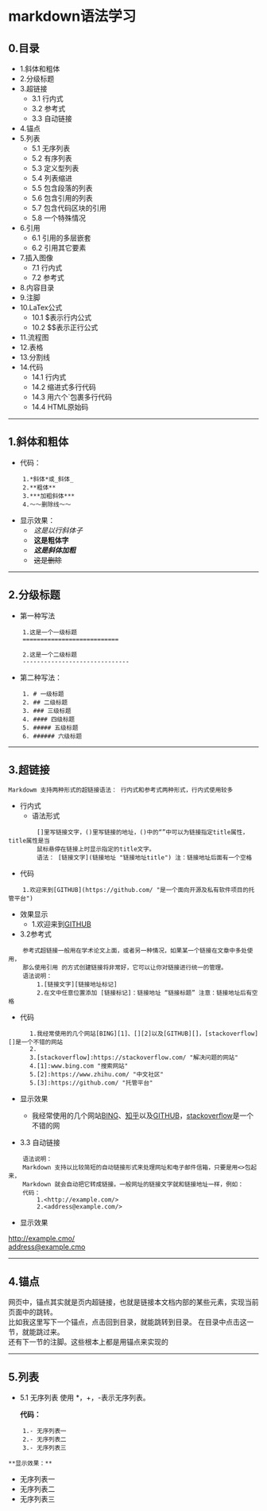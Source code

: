 # markdown语法学习
## 0.目录
* 1.斜体和粗体
* 2.分级标题
* 3.超链接
    * 3.1 行内式
    * 3.2 参考式
    * 3.3 自动链接
* 4.锚点
* 5.列表
    * 5.1 无序列表
    * 5.2 有序列表
    * 5.3 定义型列表
    * 5.4 列表缩进
    * 5.5 包含段落的列表
    * 5.6 包含引用的列表
    * 5.7 包含代码区块的引用
    * 5.8 一个特殊情况
* 6.引用
    * 6.1 引用的多层嵌套
    * 6.2 引用其它要素
* 7.插入图像
    * 7.1 行内式
    * 7.2 参考式
* 8.内容目录
* 9.注脚
* 10.LaTex公式
    * 10.1 $表示行内公式
    * 10.2 $$表示正行公式
* 11.流程图
* 12.表格
* 13.分割线
* 14.代码
    * 14.1 行内式
    * 14.2 缩进式多行代码
    * 14.3 用六个\`包裹多行代码
    * 14.4 HTML原始码
----
## 1.斜体和粗体
* 代码：
```
    1.*斜体*或_斜体_
    2.**粗体**
    3.***加粗斜体***
    4.～～删除线～～
```
* 显示效果：
    +  *这是以行斜体子*<br>
    +  **这是粗体字**<br>
    +  ***这是斜体加粗***<br>
    +  ~~这是删除~~
----
## 2.分级标题
* 第一种写法
```
    1.这是一个一级标题
    ===========================
    
    2.这是一个二级标题
    ------------------------------
```
* 第二种写法：<br>
```
    1. # 一级标题
    2. ## 二级标题
    3. ### 三级标题
    4. #### 四级标题
    5. ##### 五级标题
    6. ###### 六级标题    
```
----
## 3.超链接
```
Markdowm 支持两种形式的超链接语法： 行内式和参考式两种形式，行内式使用较多
```
* 行内式
    * 语法形式
```
        []里写链接文字，()里写链接的地址，()中的“”中可以为链接指定title属性，title属性是当 
        鼠标悬停在链接上时显示指定的title文字。
        语法： [链接文字](链接地址 "链接地址title") 注：链接地址后面有一个空格
```
* 代码
```
    1.欢迎来到[GITHUB](https://github.com/ "是一个面向开源及私有软件项目的托管平台")
```
* 效果显示
    + 1.欢迎来到[GITHUB](https://github.com/ "是一个面向开源及私有软件项目的托管平台")
* 3.2参考式
```
    参考式超链接一般用在学术论文上面，或者另一种情况，如果某一个链接在文章中多处使用，
    那么使用引用 的方式创建链接将非常好，它可以让你对链接进行统一的管理。
    语法说明：
        1.[链接文字][链接地址标记]
        2.在文中任意位置添加 [链接标记]：链接地址 “链接标题” 注意：链接地址后有空格
```
* 代码
```
      1.我经常使用的几个网站[BING][1]、[][2]以及[GITHUB][]，[stackoverflow][]是一个不错的网站
      2.
      3.[stackoverflow]:https://stackoverflow.com/ "解决问题的网站"
      4.[1]:www.bing.com "搜索网站"
      5.[2]:https://www.zhihu.com/ "中文社区"
      5.[3]:https://github.com/ "托管平台"
```

* 显示效果
    + 我经常使用的几个网站[BING][1]、[知乎][2]以及[GITHUB][3]，[stackoverflow][]是一个不错的网
   
   [stackoverflow]:https://stackoverflow.com/ "解决问题的网站"
   [1]:https://www.bing.com "搜索网站"
   [2]:https://www.zhihu.com "中文社区"
   [3]:https://www.github.com "托管平台"
   
* 3.3 自动链接

```
    语法说明：
    Markdown 支持以比较简短的自动链接形式来处理网址和电子邮件信箱，只要是用<>包起来， 
    Markdown 就会自动把它转成链接。一般网址的链接文字就和链接地址一样，例如：
    代码：
        1.<http://example.com/>
        2.<address@example.com/>
```
* 显示效果

<http://example.cmo/><br>
<address@example.cmo>

----
## 4.锚点

网页中，锚点其实就是页内超链接，也就是链接本文档内部的某些元素，实现当前页面中的跳转。<br>
比如我这里写下一个锚点，点击回到目录，就能跳转到目录。 在目录中点击这一节，就能跳过来。<br>
还有下一节的注脚。这些根本上都是用锚点来实现的<br>


----

## 5.列表

* 5.1 无序列表
    使用 *，+，-表示无序列表。

    **代码：**
```
    1.- 无序列表一
    2.- 无序列表二
    3.- 无序列表三
```
    **显示效果：**
    
- 无序列表一
- 无序列表二
- 无序列表三


    
